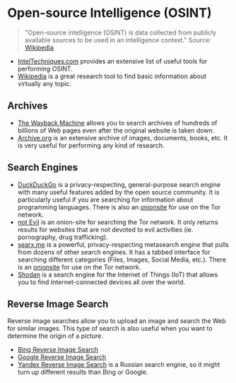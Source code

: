 # Open-source Intelligence (OSINT)

> "Open-source intelligence (OSINT) is data collected from publicly available sources to be used in an intelligence context." Source: [Wikipedia](https://en.wikipedia.org/wiki/OSINT#cite_note-1)

* [IntelTechniques.com](https://inteltechniques.com/links.html) provides an extensive list of useful tools for performing OSINT.
* [Wikipedia](https://www.wikipedia.org/) is a great research tool to find basic information about virtually any topic.

## Archives

* [The Wayback Machine](https://archive.org/web/) allows you to search archives of hundreds of billions of Web pages even after the original website is taken down.
* [Archive.org](https://archive.org/) is an extensive archive of images, documents, books, etc. It is very useful for performing any kind of research.

## Search Engines

* [DuckDuckGo](http://duckduckgo.org/) is a privacy-respecting, general-purpose search engine with many useful features added by the open source community. It is particularly useful if you are searching for information about programming languages. There is also an [onionsite](https://3g2upl4pq6kufc4m.onion/) for use on the Tor network.
* [not Evil](http://hss3uro2hsxfogfq.onion/) is an onion-site for searching the Tor network. It only returns results for websites that are not devoted to evil activities (ie. pornography, drug trafficking).
* [searx.me](https://searx.me/) is a powerful, privacy-respecting metasearch engine that pulls from dozens of other search engines. It has a tabbed interface for searching different categories (Files, Images, Social Media, etc.). There is an [onionsite](http://ulrn6sryqaifefld.onion/) for use on the Tor network.
* [Shodan](https://www.shodan.io/) is a search engine for the Internet of Things (IoT) that allows you to find Internet-connected devices all over the world.

## Reverse Image Search

Reverse image searches allow you to upload an image and search the Web for similar images. This type of search is also useful when you want to determine the origin of a picture.

* [Bing Reverse Image Search](https://www.bing.com/images)
* [Google Reverse Image Search](https://images.google.com/)
* [Yandex Reverse Image Search](https://yandex.ru/images) is a Russian search engine, so it might turn up different results than Bing or Google.

